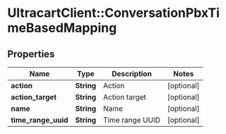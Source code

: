 # UltracartClient::ConversationPbxTimeBasedMapping

## Properties
Name | Type | Description | Notes
------------ | ------------- | ------------- | -------------
**action** | **String** | Action | [optional] 
**action_target** | **String** | Action target | [optional] 
**name** | **String** | Name | [optional] 
**time_range_uuid** | **String** | Time range UUID | [optional] 



